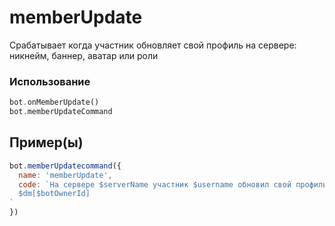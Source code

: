 # memberUpdate
Срабатывает когда участник обновляет свой профиль на сервере: никнейм, баннер, аватар или роли
### Использование
```php
bot.onМemberUpdate()
bot.memberUpdateCommand
```
## Пример(ы)

```javascript
bot.memberUpdatecommand({
  name: 'memberUpdate',
  code: `На сервере $serverName участник $username обновил свой профиль
  $dm[$botOwnerId]
`
})
```